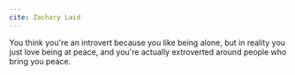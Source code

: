 ```yaml
---
cite: Zachary Laid
---
```


You think you're an introvert because you like being alone, but in reality you just love being at peace, and you're actually extroverted around people who bring you peace.
